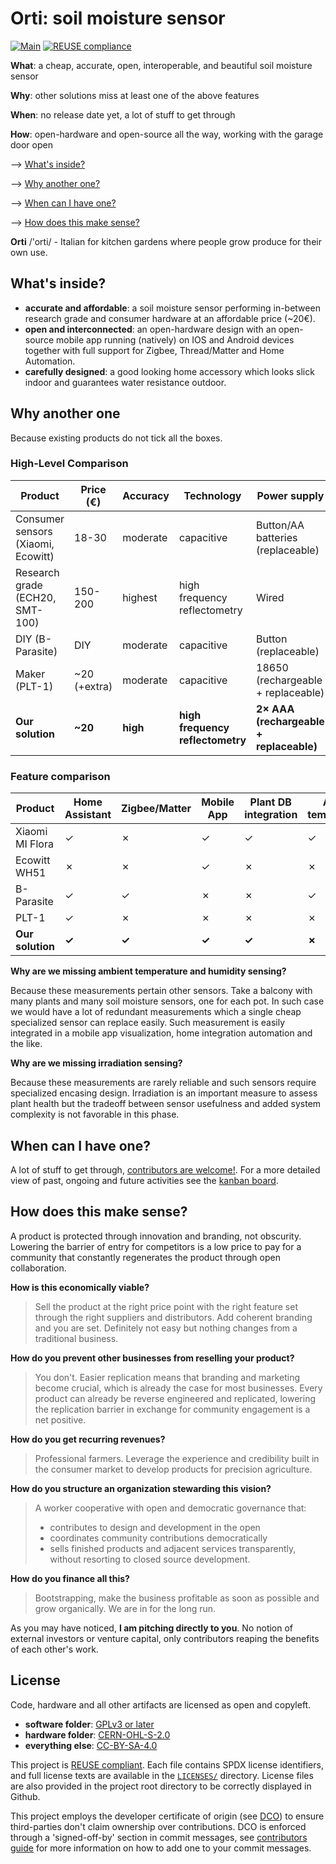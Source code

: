 <!--
SPDX-FileCopyrightText: 2025 <github.com/dpaletti/orti> contributors

SPDX-License-Identifier: CC-BY-SA-4.0
-->

# Orti: soil moisture sensor

[![Main](https://img.shields.io/badge/Main-passing-success?logo=github&logoColor=white)](https://github.com/dpaletti/soil-moisture-sensor/actions)
[![REUSE compliance](https://img.shields.io/github/actions/workflow/status/dpaletti/soil-moisture-sensor/reuse.yml?label=REUSE%20compliance)](https://github.com/dpaletti/soil-moisture-sensor/actions/workflows/reuse.yml)

**What**: a cheap, accurate, open, interoperable, and beautiful soil moisture sensor

**Why**: other solutions miss at least one of the above features

**When**: no release date yet, a lot of stuff to get through

**How**: open-hardware and open-source all the way, working with the garage door open

⟶ [What's inside?](#whats-inside)

⟶ [Why another one?](#why-another-one)

⟶ [When can I have one?](#when-can-i-have-one)

⟶ [How does this make sense?](#how-does-this-make-sense)

**Orti** /'orti/ - Italian for kitchen gardens where people grow produce for their own
use.

## What's inside?

- **accurate and affordable**: a soil moisture sensor performing in-between research
  grade and consumer hardware at an affordable price (~20€).
- **open and interconnected**: an open-hardware design with an open-source mobile app
  running (natively) on IOS and Android devices together with full support for Zigbee,
  Thread/Matter and Home Automation.
- **carefully designed**: a good looking home accessory which looks slick indoor and
  guarantees water resistance outdoor.

## Why another one

Because existing products do not tick all the boxes.

### High-Level Comparison

| Product                            | Price (€)    | Accuracy | Technology                       | Power supply                            |
| ---------------------------------- | ------------ | -------- | -------------------------------- | --------------------------------------- |
| Consumer sensors (Xiaomi, Ecowitt) | 18-30        | moderate | capacitive                       | Button/AA batteries (replaceable)       |
| Research grade (ECH20, SMT-100)    | 150-200      | highest  | high frequency reflectometry     | Wired                                   |
| DIY (B-Parasite)                   | DIY          | moderate | capacitive                       | Button (replaceable)                    |
| Maker (PLT-1)                      | ~20 (+extra) | moderate | capacitive                       | 18650 (rechargeable + replaceable)      |
| **Our solution**                   | **~20**      | **high** | **high frequency reflectometry** | **2× AAA (rechargeable + replaceable)** |

### Feature comparison

| Product          | Home Assistant | Zigbee/Matter | Mobile App | Plant DB integration | Ambient temp/humidity | Soil temperature | Irradiation | Outdoor use | Open  |
| ---------------- | -------------- | ------------- | ---------- | -------------------- | --------------------- | ---------------- | ----------- | ----------- | ----- |
| Xiaomi MI Flora  | ✓              | ✗             | ✓          | ✓                    | ✓                     | ✗                | ✓           | ✓           | ✗     |
| Ecowitt WH51     | ✗              | ✗             | ✓          | ✗                    | ✗                     | ✗                | ✗           | ✓           | ✗     |
| B-Parasite       | ✓              | ✓             | ✗          | ✗                    | ✓                     | ✗                | ✓           | ✓           | ✓     |
| PLT-1            | ✓              | ✗             | ✗          | ✗                    | ✗                     | ✓                | ✗           | ✗           | ✗     |
| **Our solution** | **✓**          | **✓**         | **✓**      | **✓**                | **✗**                 | **✓**            | **✗**       | **✓**       | **✓** |

**Why are we missing ambient temperature and humidity sensing?**

Because these measurements pertain other sensors. Take a balcony with many plants and
many soil moisture sensors, one for each pot. In such case we would have a lot of
redundant measurements which a single cheap specialized sensor can replace easily. Such
measurement is easily integrated in a mobile app visualization, home integration
automation and the like.

**Why are we missing irradiation sensing?**

Because these measurements are rarely reliable and such sensors require specialized
encasing design. Irradiation is an important measure to assess plant health but the
tradeoff between sensor usefulness and added system complexity is not favorable in this
phase.

## When can I have one?

A lot of stuff to get through, [contributors are welcome!](CONTRIBUTING.md). For a more
detailed view of past, ongoing and future activities see the
[kanban board](https://github.com/users/dpaletti/projects/2).

## How does this make sense?

A product is protected through innovation and branding, not obscurity. Lowering the
barrier of entry for competitors is a low price to pay for a community that constantly
regenerates the product through open collaboration.

**How is this economically viable?**

> Sell the product at the right price point with the right feature set through the right
> suppliers and distributors. Add coherent branding and you are set. Definitely not easy
> but nothing changes from a traditional business.

**How do you prevent other businesses from reselling your product?**

> You don't. Easier replication means that branding and marketing become crucial, which
> is already the case for most businesses. Every product can already be reverse
> engineered and replicated, lowering the replication barrier in exchange for community
> engagement is a net positive.

**How do you get recurring revenues?**

> Professional farmers. Leverage the experience and credibility built in the consumer
> market to develop products for precision agriculture.

**How do you structure an organization stewarding this vision?**

> A worker cooperative with open and democratic governance that:
>
> - contributes to design and development in the open
> - coordinates community contributions democratically
> - sells finished products and adjacent services transparently, without resorting to
>   closed source development.

**How do you finance all this?**

> Bootstrapping, make the business profitable as soon as possible and grow organically.
> We are in for the long run.

As you may have noticed, **I am pitching directly to you**. No notion of external
investors or venture capital, only contributors reaping the benefits of each other's
work.

## License

Code, hardware and all other artifacts are licensed as open and copyleft.

- **software folder**: [GPLv3 or later](LICENSES/GPL-3.0-or-later.txt)
- **hardware folder**: [CERN-OHL-S-2.0](LICENSES/CERN-OHL-S-2.0.txt)
- **everything else**: [CC-BY-SA-4.0](LICENSES/CC-BY-SA-4.0.txt)

This project is [REUSE compliant](https://reuse.software/). Each file contains SPDX
license identifiers, and full license texts are available in the
[`LICENSES/`](LICENSES/) directory. License files are also provided in the project root
directory to be correctly displayed in Github.

This project employs the developer certificate of origin (see [DCO](DCO)) to ensure
third-parties don't claim ownership over contributions. DCO is enforced through a
'signed-off-by' section in commit messages, see [contributors guide](CONTRIBUTING.md)
for more information on how to add one to your commit messages.
